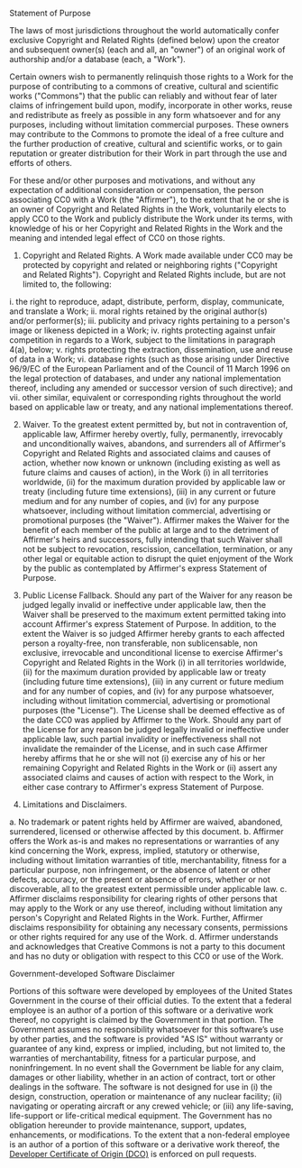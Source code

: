 Statement of Purpose

The laws of most jurisdictions throughout the world automatically confer
exclusive Copyright and Related Rights (defined below) upon the creator
and subsequent owner(s) (each and all, an "owner") of an original work of
authorship and/or a database (each, a "Work").

Certain owners wish to permanently relinquish those rights to a Work for the
purpose of contributing to a commons of creative, cultural and scientific
works ("Commons") that the public can reliably and without fear of later
claims of infringement build upon, modify, incorporate in other works,
reuse and redistribute as freely as possible in any form whatsoever and
for any purposes, including without limitation commercial purposes. These
owners may contribute to the Commons to promote the ideal of a free culture
and the further production of creative, cultural and scientific works, or
to gain reputation or greater distribution for their Work in part through
the use and efforts of others.

For these and/or other purposes and motivations, and without any expectation
of additional consideration or compensation, the person associating CC0 with a
Work (the "Affirmer"), to the extent that he or she is an owner of Copyright
and Related Rights in the Work, voluntarily elects to apply CC0 to the Work
and publicly distribute the Work under its terms, with knowledge of his or
her Copyright and Related Rights in the Work and the meaning and intended
legal effect of CC0 on those rights.

1. Copyright and Related Rights. A Work made available under CC0 may be
protected by copyright and related or neighboring rights ("Copyright and
Related Rights"). Copyright and Related Rights include, but are not limited
to, the following:

  i. the right to reproduce, adapt, distribute, perform, display, communicate,
  and translate a Work;
  ii. moral rights retained by the original author(s) and/or performer(s);
  iii. publicity and privacy rights pertaining to a person's image or likeness
  depicted in a Work;
  iv. rights protecting against unfair competition in regards to a Work,
  subject to the limitations in paragraph 4(a), below;
  v. rights protecting the extraction, dissemination, use and reuse of data
  in a Work;
  vi. database rights (such as those arising under Directive 96/9/EC of
  the European Parliament and of the Council of 11 March 1996 on the legal
  protection of databases, and under any national implementation thereof,
  including any amended or successor version of such directive); and
  vii. other similar, equivalent or corresponding rights throughout the world
  based on applicable law or treaty, and any national implementations thereof.

2. Waiver. To the greatest extent permitted by, but not in contravention of,
applicable law, Affirmer hereby overtly, fully, permanently, irrevocably
and unconditionally waives, abandons, and surrenders all of Affirmer's
Copyright and Related Rights and associated claims and causes of action,
whether now known or unknown (including existing as well as future claims
and causes of action), in the Work (i) in all territories worldwide, (ii) for
the maximum duration provided by applicable law or treaty (including future
time extensions), (iii) in any current or future medium and for any number
of copies, and (iv) for any purpose whatsoever, including without limitation
commercial, advertising or promotional purposes (the "Waiver"). Affirmer makes
the Waiver for the benefit of each member of the public at large and to the
detriment of Affirmer's heirs and successors, fully intending that such Waiver
shall not be subject to revocation, rescission, cancellation, termination,
or any other legal or equitable action to disrupt the quiet enjoyment of the
Work by the public as contemplated by Affirmer's express Statement of Purpose.

3. Public License Fallback. Should any part of the Waiver for any reason
be judged legally invalid or ineffective under applicable law, then the
Waiver shall be preserved to the maximum extent permitted taking into
account Affirmer's express Statement of Purpose. In addition, to the extent
the Waiver is so judged Affirmer hereby grants to each affected person a
royalty-free, non transferable, non sublicensable, non exclusive, irrevocable
and unconditional license to exercise Affirmer's Copyright and Related Rights
in the Work (i) in all territories worldwide, (ii) for the maximum duration
provided by applicable law or treaty (including future time extensions),
(iii) in any current or future medium and for any number of copies, and
(iv) for any purpose whatsoever, including without limitation commercial,
advertising or promotional purposes (the "License"). The License shall
be deemed effective as of the date CC0 was applied by Affirmer to the
Work. Should any part of the License for any reason be judged legally
invalid or ineffective under applicable law, such partial invalidity or
ineffectiveness shall not invalidate the remainder of the License, and in
such case Affirmer hereby affirms that he or she will not (i) exercise any
of his or her remaining Copyright and Related Rights in the Work or (ii)
assert any associated claims and causes of action with respect to the Work,
in either case contrary to Affirmer's express Statement of Purpose.

4. Limitations and Disclaimers.

  a. No trademark or patent rights held by Affirmer are waived, abandoned,
  surrendered, licensed or otherwise affected by this document.
  b. Affirmer offers the Work as-is and makes no representations or warranties
  of any kind concerning the Work, express, implied, statutory or otherwise,
  including without limitation warranties of title, merchantability, fitness
  for a particular purpose, non infringement, or the absence of latent or
  other defects, accuracy, or the present or absence of errors, whether or not
  discoverable, all to the greatest extent permissible under applicable law.
  c. Affirmer disclaims responsibility for clearing rights of other persons
  that may apply to the Work or any use thereof, including without limitation
  any person's Copyright and Related Rights in the Work. Further, Affirmer
  disclaims responsibility for obtaining any necessary consents, permissions
  or other rights required for any use of the Work.
  d. Affirmer understands and acknowledges that Creative Commons is not a
  party to this document and has no duty or obligation with respect to this
  CC0 or use of the Work.


Government-developed Software Disclaimer

Portions of this software were developed by employees of the United States
Government in the course of their official duties. To the extent that a
federal employee is an author of a portion of this software or a derivative
work thereof, no copyright is claimed by the Government in that portion. The
Government assumes no responsibility whatsoever for this software’s use
by other parties, and the software is provided "AS IS" without warranty or
guarantee of any kind, express or implied, including, but not limited to,
the warranties of merchantability, fitness for a particular purpose, and
noninfringement. In no event shall the Government be liable for any claim,
damages or other liability, whether in an action of contract, tort or other
dealings in the software. The software is not designed for use in (i) the
design, construction, operation or maintenance of any nuclear facility;
(ii) navigating or operating aircraft or any crewed vehicle; or (iii) any
life-saving, life-support or life-critical medical equipment. The Government
has no obligation hereunder to provide maintenance, support, updates,
enhancements, or modifications. To the extent that a non-federal employee is
an author of a portion of this software or a derivative work thereof, the
[Developer Certificate of Origin (DCO)](https://developercertificate.org/)
is enforced on pull requests.
